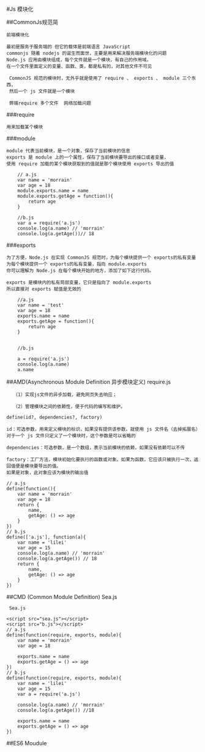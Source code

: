 #Js 模块化


##CommonJs规范简
    
    前端模块化
    
    最初是服务于服务端的 但它的载体是前端语言 JavaScript
    commonjs 随着 nodejs 的诞生而面世，主要是用来解决服务端模块化的问题
    Node.js 应用由模块组成，每个文件就是一个模块，有自己的作用域。
    在一个文件里面定义的变量、函数、类，都是私有的，对其他文件不可见
    
     CommonJS 规范的模块时，无外乎就是使用了 require 、 exports 、 module 三个东西，
     然后一个 js 文件就是一个模块
     
     弊端require 多个文件  网络加载问题

###require

    用来加载某个模块


###module

    module 代表当前模块，是一个对象，保存了当前模块的信息
    exports 是 module 上的一个属性，保存了当前模块要导出的接口或者变量，
    使用 require 加载的某个模块获取到的值就是那个模块使用 exports 导出的值
    
```
    // a.js
    var name = 'morrain'
    var age = 18
    module.exports.name = name
    module.exports.getAge = function(){
        return age
    }
    
    //b.js
    var a = require('a.js')
    console.log(a.name) // 'morrain'
    console.log(a.getAge())// 18
```

###exports

    为了方便，Node.js 在实现 CommonJS 规范时，为每个模块提供一个 exports的私有变量
    为每个模块提供一个 exports的私有变量，指向 module.exports
    你可以理解为 Node.js 在每个模块开始的地方，添加了如下这行代码。
    
    exports 是模块内的私有局部变量，它只是指向了 module.exports
    所以直接对 exports 赋值是无效的
    
```
    //a.js
    var name = 'test'
    var age = 18
    exports.name = name
    exports.getAge = function(){
        return age
    }
    
    
    //b.js
    
    a = require('a.js')
    console.log(a.name)
    a.name
```
    
    
    
    
    
##AMD(Asynchronous Module Definition 异步模块定义)   require.js

    　　（1）实现js文件的异步加载，避免网页失去响应；
    
    　　（2）管理模块之间的依赖性，便于代码的编写和维护。

```
define(id?, dependencies?, factory)

id：可选参数，用来定义模块的标识，如果没有提供该参数，就使用 js 文件名（去掉拓展名）对于一个 js 文件只定义了一个模块时，这个参数是可以省略的

dependencies：可选参数，是一个数组，表示当前模块的依赖，如果没有依赖可以不传

factory：工厂方法，模块初始化要执行的函数或对象。如果为函数，它应该只被执行一次，返回值便是模块要导出的值。
如果是对象，此对象应该为模块的输出值

```


```
// a.js
define(function(){
    var name = 'morrain'
    var age = 18
    return {
        name,
        getAge: () => age
    }
})
// b.js
define(['a.js'], function(a){
    var name = 'lilei'
    var age = 15
    console.log(a.name) // 'morrain'
    console.log(a.getAge()) // 18
    return {
        name,
        getAge: () => age
    }
})
```


##CMD (Common Module Definition)  Sea.js
     
     Sea.js
     
```
<script src="sea.js"></script>
<script src="b.js"></script>
// a.js
define(function(require, exports, module){
    var name = 'morrain'
    var age = 18

    exports.name = name
    exports.getAge = () => age
})
// b.js
define(function(require, exports, module){
    var name = 'lilei'
    var age = 15
    var a = require('a.js')

    console.log(a.name) // 'morrain'
    console.log(a.getAge()) //18

    exports.name = name
    exports.getAge = () => age
})
```



##ES6 Moudule